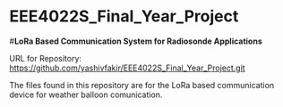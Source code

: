 # EEE4022S_Final_Year_Project
#**LoRa Based Communication System for Radiosonde Applications**


URL for Repository: https://github.com/yashivfakir/EEE4022S_Final_Year_Project.git

The files found in this repository are for the LoRa based communication device for weather balloon comunication.
